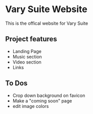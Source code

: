 # Vary Suite Website

This is the offical website for Vary Suite

## Project features

- Landing Page
- Music section
- Video section
- Links

## To Dos

- Crop down background on favicon
- Make a "coming soon" page
- edit image colors
